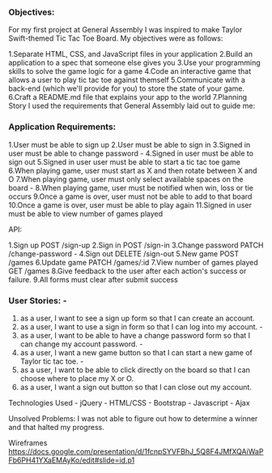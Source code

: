 
### Objectives:
For my first project at General Assembly I was inspired to make Taylor Swift-themed Tic Tac Toe Board. My objectives were as follows:

1.Separate HTML, CSS, and JavaScript files in your application
2.Build an application to a spec that someone else gives you
3.Use your programming skills to solve the game logic for a game
4.Code an interactive game that allows a user to play tic tac toe against themself
5.Communicate with a back-end (which we'll provide for you) to store the state of your game.
6.Craft a README.md file that explains your app to the world
7.Planning Story I used the requirements that General Assembly laid out to guide me:

### Application Requirements:

1.User must be able to sign up
2.User must be able to sign in
3.Signed in user must be able to change password -
4.Signed in user must be able to sign out
5.Signed in user user must be able to start a tic tac toe game
6.When playing game, user must start as X and then rotate between X and O
7.When playing game, user must only select available spaces on the board -
8.When playing game, user must be notified when win, loss or tie occurs
9.Once a game is over, user must not be able to add to that board
10.Once a game is over, user must be able to play again
11.Signed in user must be able to view number of games played

API:

1.Sign up POST /sign-up
2.Sign in POST /sign-in
3.Change password PATCH /change-password -
4.Sign out DELETE /sign-out
5.New game POST /games
6.Update game PATCH /games/:id
7.View number of games played GET /games
8.Give feedback to the user after each action's success or failure.
9.All forms must clear after submit success

### User Stories: -
1. as a user, I want to see a sign up form so that I can create an account.
2. as a user, I want to use a sign in form so that I can log into my account. -
3. as a user, I want to be able to have a change password form so that I can change my account password. -
4. as a user, I want a new game button so that I can start a new game of Taylor tic tac toe. -
5. as a user, I want to be able to click directly on the board so that I can choose where to place my X or O.
6. as a user, I want a sign out button so that I can close out my account.

Technologies Used -
jQuery -
HTML/CSS -
Bootstrap -
Javascript -
Ajax

Unsolved Problems: I was not able to figure out how to determine a winner and that halted my progress.

Wireframes https://docs.google.com/presentation/d/1fcnpSYVFBhJ_5Q8F4JMfXQAiWaPFb6PH41YXaEMAyKo/edit#slide=id.p1
